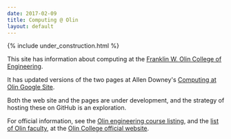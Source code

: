 ```yaml
---
date: 2017-02-09
title: Computing @ Olin
layout: default
---
```


{% include under_construction.html %}

This site has information about computing at the [Franklin W. Olin College of Engineering](http://www.olin.edu/).

It has updated versions of the two pages at Allen Downey's [Computing at Olin Google Site](https://sites.google.com/site/allendowney/home/computing-at-olin).

Both the web site and the pages are under development, and the strategy of hosting these on GitHub is an exploration.

For official information, see the [Olin engineering course listing](http://www.olin.edu/course-listing/engineering/), and the
[list of Olin faculty](http://www.olin.edu/faculty/), at the [Olin College official website](http://www.olin.edu).
